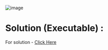 
![image](https://user-images.githubusercontent.com/68263452/116576779-7ebefb80-a92d-11eb-81dd-b68215e74916.png)

# Solution (Executable) :
For solution - [Click Here](https://onecompiler.com/python/3ww2mbzxj)
